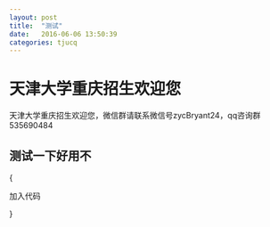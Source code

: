 ```yaml
---
layout: post
title:  "测试"
date:   2016-06-06 13:50:39
categories: tjucq
---
```

# 天津大学重庆招生欢迎您
天津大学重庆招生欢迎您，微信群请联系微信号zycBryant24，qq咨询群535690484
## 测试一下好用不
{

加入代码


}